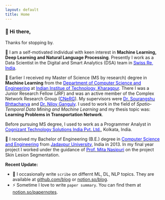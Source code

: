 ```yaml
---
layout: default
title: Home
---
```


###  :wave: Hi there,

Thanks for stopping by.

:rocket: I am a self-motivated individual with keen interest in **Machine Learning, Deep Learning and Natural Language Processing**. Presently I work as a Data Scientist in the Digital and Smart Analytics (DSA) team in [<span style="color:blue">Swiss Re, India</span>](https://www.swissre.com/).

:dart: Earlier I received my Master of Science (MS by research) degree in **Machine Learning** from the [<span style="color:blue">Department of Computer Science and Engineering</span>](http://cse.iitkgp.ac.in/) at [<span style="color:blue">Indian Institue of Technology, Kharagpur</span>](http://www.iitkgp.ac.in/). There I was a Junior Research Fellow (JRF) and was an active member of the Complex Network Research Group ([<span style="color:blue">CNeRG</span>](http://www.cnergres.iitkgp.ac.in/)). My supervisors were [<span style="color:blue">Dr. Sourangshu Bhttacharya</span>](http://cse.iitkgp.ac.in/~sourangshu/) and [<span style="color:blue">Dr. Niloy Ganguly</span>](http://www.facweb.iitkgp.ernet.in/~niloy/). I used to work in the field of _Spatio-Temporal Data Mining and Machine Learning_ and my thesis topic was: **Learning Problems in Transportation Network**. 

Before pursuing MS degree, I used to work as a Programmer Analyst in [<span style="color:blue">Cognizant Technology Solutions India Pvt. Ltd.</span>](https://www.cognizant.com/), Kolkata, India.	

:game_die: I received my Bachelor of Engineering (B.E.) degree in [<span style="color:blue">Computer Science and Engineering</span>](http://www.jaduniv.edu.in/view_department.php?deptid=59) from [<span style="color:blue">Jadavpur University</span>](http://www.jaduniv.edu.in/), India in 2013. In my final year project I worked under the guidance of [<span style="color:blue">Prof. Mita Nasipuri</span>](http://www.jaduniv.edu.in/profile.php?uid=651) on the project Skin Lesion Segmentation.


**Recent Update:**


- 📝 I occasionally write `scribe` on differnt ML, DL, NLP topics. They are available at [github.com/blog](https://msank00.github.io/blog/) or [notion.so/blog](https://www.notion.so/45244be573394099870f529ebba1cefd?v=a3362ad417594f2b9d08369216122cce). 
- ⚡ Sometime I love to write `paper summary`. You can find them at [notion.so/papernotes](https://www.notion.so/c472d5aeba9b4effb13a4a3df7aac0b4?v=b7862439954140ec8f9fe5a5a02b2b1e).


